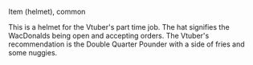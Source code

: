 Item (helmet), common

This is a helmet for the Vtuber's part time job. The hat signifies the WacDonalds being open and accepting orders. The Vtuber's recommendation is the Double Quarter Pounder with a side of fries and some nuggies.